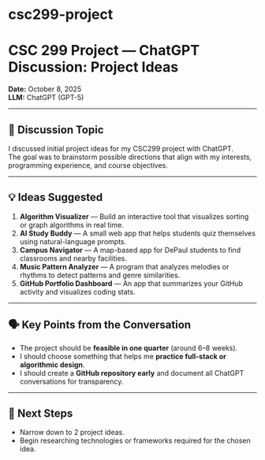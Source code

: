 # csc299-project
# CSC 299 Project — ChatGPT Discussion: Project Ideas

**Date:** October 8, 2025  
**LLM:** ChatGPT (GPT-5)

---

## 🧠 Discussion Topic
I discussed initial project ideas for my CSC299 project with ChatGPT.  
The goal was to brainstorm possible directions that align with my interests, programming experience, and course objectives.

---

## 💡 Ideas Suggested
1. **Algorithm Visualizer** — Build an interactive tool that visualizes sorting or graph algorithms in real time.
2. **AI Study Buddy** — A small web app that helps students quiz themselves using natural-language prompts.
3. **Campus Navigator** — A map-based app for DePaul students to find classrooms and nearby facilities.
4. **Music Pattern Analyzer** — A program that analyzes melodies or rhythms to detect patterns and genre similarities.
5. **GitHub Portfolio Dashboard** — An app that summarizes your GitHub activity and visualizes coding stats.

---

## 🗣️ Key Points from the Conversation
- The project should be **feasible in one quarter** (around 6–8 weeks).  
- I should choose something that helps me **practice full-stack or algorithmic design**.  
- I should create a **GitHub repository early** and document all ChatGPT conversations for transparency.

---


## 📝 Next Steps
- Narrow down to 2 project ideas.
- Begin researching technologies or frameworks required for the chosen idea.
